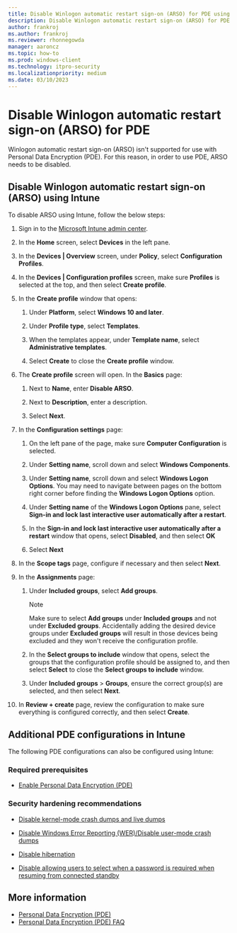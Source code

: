 ```yaml
---
title: Disable Winlogon automatic restart sign-on (ARSO) for PDE using Intune
description: Disable Winlogon automatic restart sign-on (ARSO) for PDE using Intune
author: frankroj
ms.author: frankroj
ms.reviewer: rhonnegowda
manager: aaroncz
ms.topic: how-to
ms.prod: windows-client
ms.technology: itpro-security
ms.localizationpriority: medium
ms.date: 03/10/2023
---
```


# Disable Winlogon automatic restart sign-on (ARSO) for PDE

Winlogon automatic restart sign-on (ARSO) isn't supported for use with Personal Data Encryption (PDE). For this reason, in order to use PDE, ARSO needs to be disabled.

## Disable Winlogon automatic restart sign-on (ARSO) using Intune

To disable ARSO using Intune, follow the below steps:

1. Sign in to the [Microsoft Intune admin center](https://go.microsoft.com/fwlink/?linkid=2109431).

1. In the **Home** screen, select **Devices** in the left pane.

1. In the **Devices | Overview** screen, under **Policy**, select **Configuration Profiles**.

1. In the **Devices | Configuration profiles** screen, make sure **Profiles** is selected at the top, and then select **Create profile**.

1. In the **Create profile** window that opens:

   1. Under **Platform**, select **Windows 10 and later**.

   1. Under **Profile type**, select **Templates**.

   1. When the templates appear, under **Template name**, select **Administrative templates**.

   1. Select **Create** to close the **Create profile** window.

1. The **Create profile** screen will open. In the **Basics** page:

   1. Next to **Name**, enter **Disable ARSO**.

   1. Next to **Description**, enter a description.

   1. Select **Next**.

1. In the **Configuration settings** page:

   1. On the left pane of the page, make sure **Computer Configuration** is selected.

   1. Under **Setting name**, scroll down and select **Windows Components**.

   1. Under **Setting name**, scroll down and select **Windows Logon Options**. You may need to navigate between pages on the bottom right corner before finding the **Windows Logon Options** option.

   1. Under **Setting name** of the **Windows Logon Options** pane, select **Sign-in and lock last interactive user automatically after a restart**.

   1. In the **Sign-in and lock last interactive user automatically after a restart** window that opens, select **Disabled**, and then select **OK**

   1. Select **Next**

1. In the **Scope tags** page, configure if necessary and then select **Next**.

1. In the **Assignments** page:

   1. Under **Included groups**, select **Add groups**.

        > [!NOTE]
        >
        > Make sure to select **Add groups** under **Included groups** and not under **Excluded groups**. Accidentally adding the desired device groups under **Excluded groups** will result in those devices being excluded and they won't receive the configuration profile.

   1. In the **Select groups to include** window that opens, select the groups that the configuration profile should be assigned to, and then select **Select** to close the **Select groups to include** window.

   1. Under **Included groups** > **Groups**, ensure the correct group(s) are selected, and then select **Next**.

1. In **Review + create** page, review the configuration to make sure everything is configured correctly, and then select **Create**.

## Additional PDE configurations in Intune

The following PDE configurations can also be configured using Intune:

### Required prerequisites

- [Enable Personal Data Encryption (PDE)](../pde-in-intune/intune-enable-pde.md)

### Security hardening recommendations

- [Disable kernel-mode crash dumps and live dumps](../pde-in-intune/intune-disable-memory-dumps.md)

- [Disable Windows Error Reporting (WER)/Disable user-mode crash dumps](../pde-in-intune/intune-disable-wer.md)

- [Disable hibernation](../pde-in-intune/intune-disable-hibernation.md)

- [Disable allowing users to select when a password is required when resuming from connected standby](../pde-in-intune/intune-disable-password-connected-standby.md)

## More information

- [Personal Data Encryption (PDE)](../overview-pde.md)
- [Personal Data Encryption (PDE) FAQ](../faq-pde.yml)
